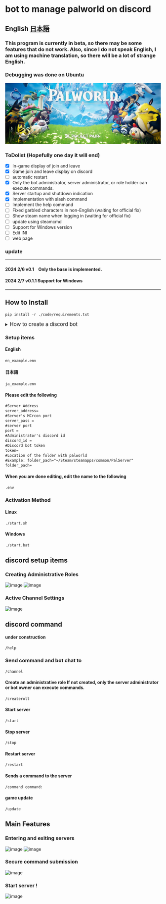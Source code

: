 # bot to manage palworld on discord
 ## English [日本語](./ja-README.md) ##


 ### This program is currently in beta, so there may be some features that do not work. Also, since I do not speak English, I am using machine translation, so there will be a lot of strange English.
 ### Debugging was done on Ubuntu

![banner](./image/banner.png)
 ### ToDolist (Hopefully one day it will end)

- [x] In-game display of join and leave
- [x] Game join and leave display on discord
- [ ] automatic restart
- [x] Only the bot administrator, server administrator, or role holder can execute commands.
- [x] Server startup and shutdown indication
- [x] Implementation with slash command
- [ ] Implement the help command
- [ ] Fixed garbled characters in non-English (waiting for official fix)
- [ ] Show steam name when logging in (waiting for official fix)
- [ ] update using steamcmd
- [ ] Support for Windows version  
- [ ] Edit INI
- [ ] web page   
### update
------------------------
#### 2024 2/6 v0.1　Only the base is implemented.
#### 2024 2/7 v0.1.1 Support for Windows
------------------------
## How to Install
```
pip install -r ./code/requirements.txt
```
<details>
<summary> <big> How to create a discord bot </big></summary>

### 1. First, please open [discord developer portal](https://discord.com/developers/applications)
### 2. Click "New Application" in the yellow line.
![banner](./image/discord_make01.png)
### 3. Click "Bot" in the yellow line.
### Click Reset Token on the red line.
![banner](./image/discord_make02.png)
### 5. Click "copy" on the yellow line to copy the discord Token.
### Stick it to the "token=" field in the settings section below.
![banner](./image/discord_make03.png)
### Scroll down to the bottom and click on the three yellow lines to turn it on, then press "save".
![banner](./image/discord_make04.png)
### 7. Click the following checkboxes and press "copy" below to create the invitation URL.
![banner](./image/discord_make05.png)
</details>

### Setup items
#### English
```en_example.env```
#### 日本語
```ja_example.env```
#### Please edit the following
```
#Server Address
server_address=
#Server's MCrcon port
server_pass = 
#server port
port =
#Administrator's discord id
discord_id =
#Discord bot token
token=
#Location of the folder with palworld
#Example: folder_pach="~/Steam/steamapps/common/PalServer"
folder_pach=
```
#### When you are done editing, edit the name to the following
```.env```
### Activation Method
#### Linux
```
./start.sh
```
#### Windows
```
./start.bat
```
## discord setup items
### Creating Administrative Roles
![image](./image/role_command.png)
![image](./image/role.png)
### Active Channel Settings
![image](./image/channel_command.png)



## discord command
#### under construction
```
/help
```
### Send command and bot chat to
```
/channel
```
#### Create an administrative role If not created, only the server administrator or bot owner can execute commands.
```
/createroll
```
#### Start server
```
/start
```
#### Stop server
```
/stop
```
#### Restart server
```
/restart
```
#### Sends a command to the server
```
/command command:
```
#### game update
```
/update
```
## Main Features
### Entering and exiting servers
![image](./image/login.png)
![image](./image/server_login.png)
### Secure command submission
![image](./image/command.png)
### Start server !
![image](./image/start_command%20%20.png)
